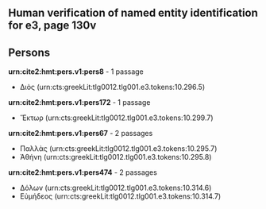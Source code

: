 

## Human verification of named entity identification for e3, page 130v

## Persons


**urn:cite2:hmt:pers.v1:pers8** - 1 passage

-  Διὸς (urn:cts:greekLit:tlg0012.tlg001.e3.tokens:10.296.5)

**urn:cite2:hmt:pers.v1:pers172** - 1 passage

-  Ἕκτωρ (urn:cts:greekLit:tlg0012.tlg001.e3.tokens:10.299.7)

**urn:cite2:hmt:pers.v1:pers67** - 2 passages

-  Παλλὰς (urn:cts:greekLit:tlg0012.tlg001.e3.tokens:10.295.7)
-  Ἀθήνη (urn:cts:greekLit:tlg0012.tlg001.e3.tokens:10.295.8)

**urn:cite2:hmt:pers.v1:pers474** - 2 passages

-  Δόλων (urn:cts:greekLit:tlg0012.tlg001.e3.tokens:10.314.6)
-  Εὐμήδεος (urn:cts:greekLit:tlg0012.tlg001.e3.tokens:10.314.7)
